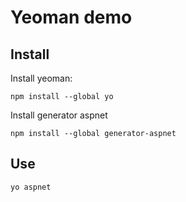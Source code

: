 # Yeoman demo

## Install
Install yeoman:
```
npm install --global yo
```
Install generator aspnet
```
npm install --global generator-aspnet
```

## Use
```
yo aspnet
```